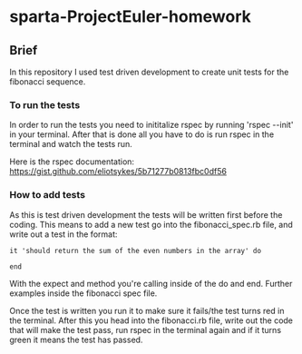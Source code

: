 # sparta-ProjectEuler-homework

## Brief

In this repository I used test driven development to create unit tests for the fibonacci sequence.

### To run the tests

In order to run the tests you need to inititalize rspec by running 'rspec --init' in your terminal. After that is done all you have to do is run rspec in the terminal and watch the tests run.

Here is the rspec documentation:
https://gist.github.com/eliotsykes/5b71277b0813fbc0df56

### How to add tests

As this is test driven development the tests will be written first before the coding. This means to add a new test go into the fibonacci_spec.rb file, and write out a test in the format:

    it 'should return the sum of the even numbers in the array' do

    end

With the expect and method you're calling inside of the do and end. Further examples inside the fibonacci spec file.

Once the test is written you run it to make sure it fails/the test turns red in the terminal.
After this you head into the fibonacci.rb file, write out the code that will make the test pass, run rspec in the terminal again and if it turns green it means the test has passed.
